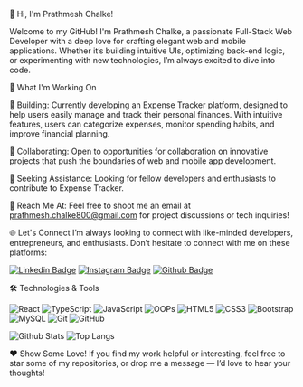 👋 Hi, I'm Prathmesh Chalke!

Welcome to my GitHub! I'm Prathmesh Chalke, a passionate Full-Stack Web Developer with a deep love for crafting elegant web and mobile applications. Whether it’s building intuitive UIs, optimizing back-end logic, or experimenting with new technologies, I’m always excited to dive into code.

🚀 What I'm Working On

🔨 Building: Currently developing an Expense Tracker platform, designed to help users easily manage and track their personal finances. With intuitive features, users can categorize expenses, monitor spending habits, and improve financial planning.

🤝 Collaborating: Open to opportunities for collaboration on innovative projects that push the boundaries of web and mobile app development.

🌱 Seeking Assistance: Looking for fellow developers and enthusiasts to contribute to Expense Tracker.

📧 Reach Me At: Feel free to shoot me an email at prathmesh.chalke800@gmail.com for project discussions or tech inquiries!

🌐 Let's Connect
I’m always looking to connect with like-minded developers, entrepreneurs, and enthusiasts. Don’t hesitate to connect with me on these platforms:


[![Linkedin Badge](https://img.shields.io/badge/-prathmeshchalke-white?style=flat-square&logo=Linkedin&logoColor=blue&link=https://www.linkedin.com/in/prathmesh-chalke-138926201/)](https://www.linkedin.com/in/prathmesh-chalke-138926201/)
[![Instagram Badge](https://img.shields.io/badge/-_prathm_22-white?style=flat-square&logo=instagram&logoColor=purple&link=https://www.instagram.com/_prathm__22/)](https://www.instagram.com/_prathm__22/)
[![Github Badge](https://img.shields.io/badge/-PrathmeshChalke-white?style=flat-square&logo=github&logoColor=black&link=https://github.com/PrathmeshChalke/)](https://github.com/PrathmeshChalke/)


🛠️ Technologies & Tools

![React](https://img.shields.io/badge/-React-white?style=flat-square&logo=react)
![TypeScript](https://img.shields.io/badge/-TypeScript-white?style=flat-square&logo=typescript)
![JavaScript](https://img.shields.io/badge/-JavaScript-white?style=flat-square&logo=javascript)
![OOPs](https://img.shields.io/badge/-OOP's?style=flat-square&logo=code&logoColor=white)
![HTML5](https://img.shields.io/badge/-HTML5-white?style=flat-square&logo=html5)
![CSS3](https://img.shields.io/badge/-CSS3-white?style=flat-square&logo=css3&logoColor=1572B6)
![Bootstrap](https://img.shields.io/badge/-Bootstrap-white?style=flat-square&logo=bootstrap)
![MySQL](https://img.shields.io/badge/-MySQL-white?style=flat-square&logo=mysql)
![Git](https://img.shields.io/badge/-Git-white?style=flat-square&logo=git)
![GitHub](https://img.shields.io/badge/-GitHub-white?style=flat-square&logo=github&logoColor=black)



![Github Stats](https://github-readme-stats.vercel.app/api?username=PrathmeshChalke&count_private=true&show_icons=true&include_all_commits=true&theme=light)
![Top Langs](https://github-readme-stats.vercel.app/api/top-langs/?username=PrathmeshChalke&hide=TeX&layout=compact&theme=light)



❤️ Show Some Love!
If you find my work helpful or interesting, feel free to star some of my repositories, or drop me a message — I’d love to hear your thoughts!
